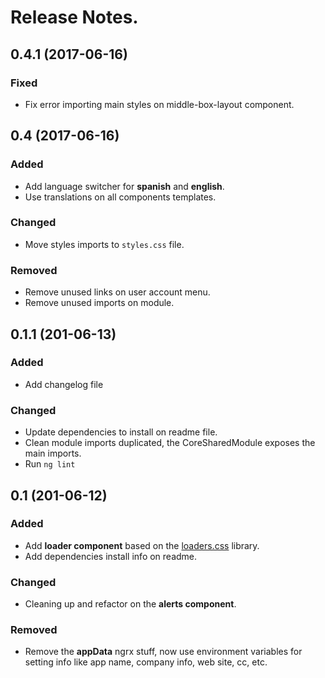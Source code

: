 # Release Notes.

## 0.4.1 (2017-06-16)

### Fixed

- Fix error importing main styles on middle-box-layout component.

## 0.4 (2017-06-16)

### Added

- Add language switcher for **spanish** and **english**.
- Use translations on all components templates.

### Changed

- Move styles imports to `styles.css` file.

### Removed

- Remove unused links on user account menu.
- Remove unused imports on module.

## 0.1.1 (201-06-13)

### Added

- Add changelog file

### Changed

- Update dependencies to install on readme file.
- Clean module imports duplicated, the CoreSharedModule exposes the main imports.
- Run `ng lint`

## 0.1 (201-06-12)

### Added

- Add **loader component** based on the [loaders.css](https://connoratherton.com/loaders) library.
- Add dependencies install info on readme.

### Changed

- Cleaning up and refactor on the **alerts component**.

### Removed

- Remove the **appData** ngrx stuff, now use environment variables for setting info like app name, company info, web site, cc,  etc.

